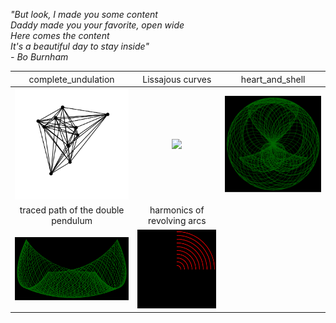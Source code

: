 _"But look, I made you some content  
Daddy made you your favorite, open wide  
Here comes the content  
It's a beautiful day to stay inside"  
\- Bo Burnham_

<span style="font-weight:normal"> complete_undulation </span> | <span style="font-weight:normal">  Lissajous curves | <span style="font-weight:normal"> heart_and_shell
:--------------------:|:------------------:|:--------------------:
  [<img src="https://raw.githubusercontent.com/NonDairyNeutrino/creative_coding/trunk/complete_undulation/complete_undulation.gif" width = 400 />](https://github.com/NonDairyNeutrino/creative_coding/blob/trunk/complete_undulation/complete_undulation.gif) | [<img src="https://github.com/NonDairyNeutrino/creative_coding/blob/trunk/lissajous/Lissajous_no_lines.gif?raw=true" width = 400 />](https://github.com/NonDairyNeutrino/creative_coding/blob/trunk/lissajous/Lissajous_no_lines.gif) | [<img src="https://github.com/NonDairyNeutrino/Twitch-Code/blob/trunk/double_pendulum/heart_and_shell.png?raw=true" width = 400 />](https://github.com/NonDairyNeutrino/Twitch-Code/blob/trunk/double_pendulum/heart_and_shell.png)
  traced path of the double pendulum | harmonics of revolving arcs
  [<img src="https://github.com/NonDairyNeutrino/Twitch-Code/blob/trunk/double_pendulum/pen_path_black_bg.png?raw=true" width = 400 />](https://github.com/NonDairyNeutrino/Twitch-Code/blob/trunk/double_pendulum/pen_path_black_bg.png) | [<img src="https://raw.githubusercontent.com/NonDairyNeutrino/creative_coding/trunk/harmonics_of_revolving_arcs/harmonics.gif" width = 400 />](https://github.com/NonDairyNeutrino/creative_coding/blob/trunk/harmonics_of_revolving_arcs/harmonics.gif)
